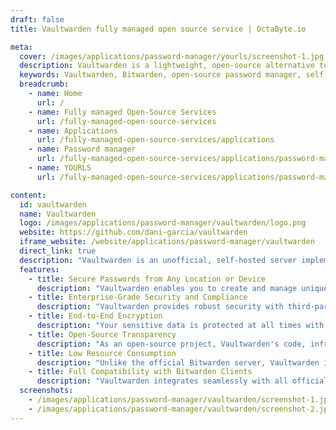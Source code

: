 ```yaml
---
draft: false
title: Vaultwarden fully managed open source service | OctaByte.io

meta:
  cover: /images/applications/password-manager/yourls/screenshot-1.jpg
  description: Vaultwarden is a lightweight, open-source alternative to Bitwarden, designed for self-hosted deployments. Built in Rust, it offers secure password management with enterprise-grade encryption and full compatibility with Bitwarden clients.
  keywords: Vaultwarden, Bitwarden, open-source password manager, self-hosted password manager, end-to-end encryption, Rust password manager, GDPR, HIPAA, password security, lightweight password manager, enterprise-grade security, open-source password manager
  breadcrumb:
    - name: Home
      url: /
    - name: Fully managed Open-Source Services
      url: /fully-managed-open-source-services
    - name: Applications
      url: /fully-managed-open-source-services/applications
    - name: Password manager
      url: /fully-managed-open-source-services/applications/password-manager
    - name: YOURLS
      url: /fully-managed-open-source-services/applications/password-manager/yourls

content:
  id: vaultwarden
  name: Vaultwarden
  logo: /images/applications/password-manager/vaultwarden/logo.png
  website: https://github.com/dani-garcia/vaultwarden
  iframe_website: /website/applications/password-manager/vaultwarden
  direct_link: true
  description: "Vaultwarden is an unofficial, self-hosted server implementation of Bitwarden, created in Rust for users seeking a lightweight, resource-efficient solution for managing passwords. Ideal for self-hosted environments, it provides all the functionality of Bitwarden without the heavy resource consumption of the official server. Vaultwarden is fully compatible with Bitwarden's clients, making it a seamless choice for individuals and teams looking for a secure, self-hosted password manager. Although focused on individual and small to medium deployments, Vaultwarden ensures high security with features like end-to-end encryption and compliance with major privacy regulations like GDPR and HIPAA. Vaultwarden’s open-source nature ensures transparency and continuous improvements from the global development community, making it a reliable and secure choice for anyone looking to protect their digital identity."
  features:
    - title: Secure Passwords from Any Location or Device
      description: "Vaultwarden enables you to create and manage unique passwords, ensuring that your privacy is maintained and productivity is enhanced, whether you're using a smartphone, tablet, or desktop."
    - title: Enterprise-Grade Security and Compliance
      description: "Vaultwarden provides robust security with third-party security audits and ensures compliance with global security standards like Privacy Shield, HIPAA, GDPR, CCPA, and SOC 2."
    - title: End-to-End Encryption
      description: "Your sensitive data is protected at all times with Vaultwarden’s end-to-end encryption, which ensures that your information is encrypted before it ever leaves your device."
    - title: Open-Source Transparency
      description: "As an open-source project, Vaultwarden's code, infrastructure, and security measures are reviewed and improved by a global community of developers, ensuring continuous enhancements and transparency."
    - title: Low Resource Consumption
      description: "Unlike the official Bitwarden server, Vaultwarden is optimized to run with minimal system resources, making it perfect for self-hosted deployments without the need for heavy infrastructure."
    - title: Full Compatibility with Bitwarden Clients
      description: "Vaultwarden integrates seamlessly with all official Bitwarden clients, allowing you to access and manage your passwords securely across a range of platforms and devices."
  screenshots:
    - /images/applications/password-manager/vaultwarden/screenshot-1.jpg
    - /images/applications/password-manager/vaultwarden/screenshot-2.jpg
---
```


